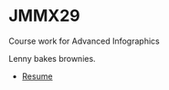 # JMMX29
 Course work for Advanced Infographics

Lenny bakes brownies.

* [Resume](homework/html-css/index.html)